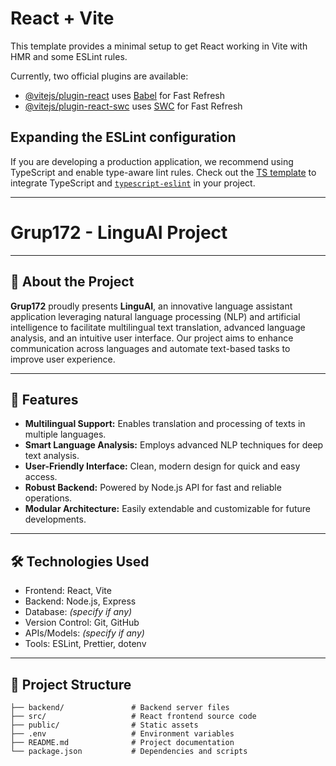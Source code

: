 # React + Vite

This template provides a minimal setup to get React working in Vite with HMR and some ESLint rules.

Currently, two official plugins are available:

- [@vitejs/plugin-react](https://github.com/vitejs/vite-plugin-react/blob/main/packages/plugin-react/README.md) uses [Babel](https://babeljs.io/) for Fast Refresh
- [@vitejs/plugin-react-swc](https://github.com/vitejs/vite-plugin-react-swc) uses [SWC](https://swc.rs/) for Fast Refresh

## Expanding the ESLint configuration

If you are developing a production application, we recommend using TypeScript and enable type-aware lint rules. Check out the [TS template](https://github.com/vitejs/vite/tree/main/packages/create-vite/template-react-ts) to integrate TypeScript and [`typescript-eslint`](https://typescript-eslint.io) in your project.

-------------------------

# Grup172 - LinguAI Project

---

## 📌 About the Project

**Grup172** proudly presents **LinguAI**, an innovative language assistant application leveraging natural language processing (NLP) and artificial intelligence to facilitate multilingual text translation, advanced language analysis, and an intuitive user interface. Our project aims to enhance communication across languages and automate text-based tasks to improve user experience.

---

## 🚀 Features

- **Multilingual Support:** Enables translation and processing of texts in multiple languages.
- **Smart Language Analysis:** Employs advanced NLP techniques for deep text analysis.
- **User-Friendly Interface:** Clean, modern design for quick and easy access.
- **Robust Backend:** Powered by Node.js API for fast and reliable operations.
- **Modular Architecture:** Easily extendable and customizable for future developments.

---

## 🛠️ Technologies Used

- Frontend: React, Vite
- Backend: Node.js, Express
- Database: *(specify if any)*
- Version Control: Git, GitHub
- APIs/Models: *(specify if any)*
- Tools: ESLint, Prettier, dotenv

---

## 📂 Project Structure

```plaintext
├── backend/               # Backend server files
├── src/                   # React frontend source code
├── public/                # Static assets
├── .env                   # Environment variables
├── README.md              # Project documentation
└── package.json           # Dependencies and scripts
